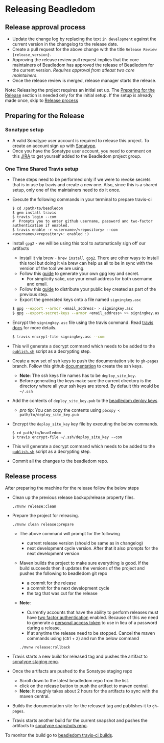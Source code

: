 # Releasing Beadledom

## Release approval process

* Update the change log by replacing the text `in development` against the current version in the changelog to the release date.
* Create a pull request for the above change with the title `Release Review {release_version}`.
* Approving the release review pull request implies that the core maintainers of Beadledom has approved the release of Beadledom for the current version. *Requires approval from atleast two core maintainers*.
* Once the release review is merged, release manager starts the release.

Note: Releasing the project requires an initial set up. The [Preparing for the Release](preparing-for-the-release) section is needed only for the initial setup. If the setup is already made once, skip to [Release process](release-process)

## Preparing for the Release

### Sonatype setup

* A valid Sonatype user account is required to release this project. To create an account sign up with [Sonatype](https://issues.sonatype.org/secure/Signup!default.jspa).
* Once you have the Sonatype user account, you need to comment on this [JIRA](https://issues.sonatype.org/browse/OSSRH-27635) to get yourself added to the Beadledom project group.

### One Time Shared Travis setup
* These steps need to be performed only if we were to revoke secrets that is in use by travis and create a new one. Also, since this is a shared setup, only one of the maintainers need to do it once. 
* Execute the following commands in your terminal to prepare travis-ci

    ```
    $ cd /path/to/beadledom
    $ gem install travis
    $ travis login --com
    #  Prompts you to enter github username, password and two-factor authentication if enabled.
    $ travis enable -r <username>/<repository> --com
    <username>/<repository>: enabled :)
	```
* Install `gpg2` - we will be using this tool to automatically sign off our artifacts
	* install it via brew - `brew install gpg2`. There are other ways to install this tool but doing it via brew can help us all to be in sync with the version of the tool we are using.
	* Follow this [guide](http://central.sonatype.org/pages/working-with-pgp-signatures.html#generating-a-key-pair) to generate your own gpg key and secret.
	  * For simplicity sake, use your email address for both username and email.
	* Follow this [guide](https://central.sonatype.org/pages/working-with-pgp-signatures.html#distributing-your-public-key) to distribute your public key created as part of the previous step.
	* Export the generated keys onto a file named `signingkey.asc`
	```bash
	$ gpg --export --armor <email_address> > signingkey.asc
  $ gpg --export-secret-keys --armor <email_address> >> signingkey.asc
	```
* Encrypt the `signingkey.asc` file using the travis command. Read [travis docs](https://docs.travis-ci.com/user/encrypting-files/) for more details. 
  ```bash
  $ travis encrypt-file signingkey.asc --com
  ``` 
* This will generate a decrypt command which needs to be added to the [`publish.sh`](.travis/publish.sh) script as a decrypting step.
* Create a new set of ssh keys to push the documentation site to `gh-pages` branch. Follow this github [documentation](https://help.github.com/articles/generating-a-new-ssh-key-and-adding-it-to-the-ssh-agent/#generating-a-new-ssh-key) to create the ssh keys.
	* **Note**: The ssh keys file names has to be `deploy_site_key`.
	* Before generating the keys make sure the current directory is the directory where all your ssh keys are stored. By default this would be `~/.ssh`
* Add the contents of `deploy_site_key.pub` to the [beadledom deploy keys](https://github.com/cerner/beadledom/settings/keys).
	* *pro tip*: You can copy the contents using `pbcopy < path/to/deploy_site_key.pub`
* Encrypt the `deploy_site_key` key file by executing the below commands.

	```
	$ cd path/to/beadledom
	$ travis encrypt-file ~/.ssh/deploy_site_key --com
	```
* This will generate a decrypt command which needs to be added to the [`publish.sh`](.travis/publish.sh) script as a decrypting step.
* Commit all the changes to the beadledom repo.

## Release process

After preparing the machine for the release follow the below steps

* Clean up the previous release backup/release property files.

    ```
    ./mvnw release:clean
    ```
* Prepare the project for releasing.

    ```
    ./mvnw clean release:prepare
    ```
    * The above command will prompt for the following
        * current release version (should be same as in changelog)
        * next development cycle version. After that it also prompts for the next development version
    * Maven builds the project to make sure everything is good. If the build succeeds then it updates the versions of the project and pushes the following to beadledom git repo
        * a commit for the release
        * a commit for the next development cycle
        * the tag that was cut for the release
    * **Note**: 
        * Currently accounts that have the ability to perform releases must have [two factor authentication](https://help.github.com/articles/about-two-factor-authentication/) enabled. Because of this we need to generate a [personal access token](https://help.github.com/articles/creating-a-personal-access-token-for-the-command-line/) to use in lieu of a password during a release.
        * If at anytime the release need to be stopped. Cancel the maven commands using (ctrl + z) and run the below command 
        
        ```
        ./mvnw release:rollback
        ```

* Travis starts a new build for released tag and pushes the artifact to [sonatype staging repo](https://oss.sonatype.org/#stagingpositories).
* Once the artifacts are pushed to the Sonatype staging repo
    * Scroll down to the latest beadledom repo from the list.
    * click on the release button to push the artifact to maven central.
    * **Note**: It roughly takes about 2 hours for the artifacts to sync with the maven central.
* Builds the documentation site for the released tag and publishes it to `gh-pages`.
* Travis starts another build for the current snapshot and pushes the artifacts to [sonatype snapshots repo](https://oss.sonatype.org/content/repositories/snapshots/com/cerner/beadledom/).

To monitor the build go to [beadledom travis-ci builds](https://travis-ci.org/cerner/beadledom/builds).

